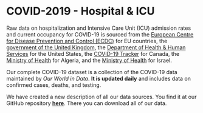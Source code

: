 # COVID-2019 - Hospital & ICU

Raw data on hospitalization and Intensive Care Unit (ICU) admission rates and current occupancy for COVID-19 is sourced from the <a href="https://www.ecdc.europa.eu/en/publications-data/download-data-hospital-and-icu-admission-rates-and-current-occupancy-covid-19">European Centre for Disease Prevention and Control (ECDC)</a> for EU countries, the <a href="https://coronavirus.data.gov.uk/details/healthcare">government of the United Kingdom</a>, the <a href="https://healthdata.gov/dataset/covid-19-reported-patient-impact-and-hospital-capacity-state-timeseries">Department of Health & Human Services</a> for the United States, the <a href="https://covid19tracker.ca">COVID-19 Tracker</a> for Canada, the <a href="https://github.com/yasserkaddour/covid19-icu-data-algeria">Ministry of Health</a> for Algeria, and the <a href="https://datadashboard.health.gov.il/COVID-19/general">Ministry of Health</a> for Israel.

Our complete COVID-19 dataset is a collection of the COVID-19 data maintained by <em>Our World in Data</em>. <strong>It is updated daily</strong> and includes data on confirmed cases, deaths, and testing.

We have created a new description of all our data sources. You find it at our GitHub repository <strong><a href="https://github.com/owid/covid-19-data/tree/master/public/data/">here</a></strong>. There you can download all of our data.
